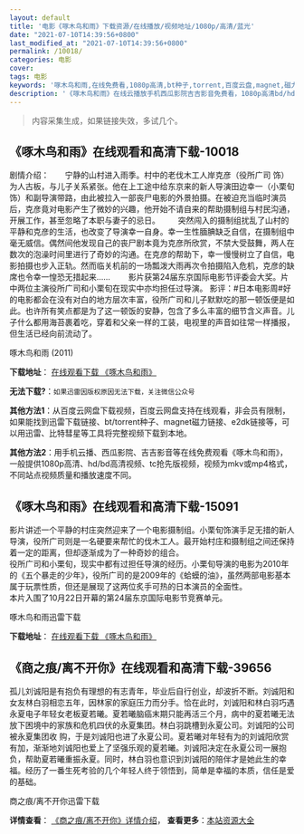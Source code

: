 ```yaml
---
layout: default
title: '电影《啄木鸟和雨》下载资源/在线播放/视频地址/1080p/高清/蓝光'
date: "2021-07-10T14:39:56+0800"
last_modified_at: "2021-07-10T14:39:56+0800"
permalink: /10018/
categories: 电影
cover:
tags: 电影
keywords: '啄木鸟和雨,在线免费看,1080p高清,bt种子,torrent,百度云盘,magnet,磁力链,迅雷下载资源'
description: '《啄木鸟和雨》在线云播放手机西瓜影院吉吉影音免费看，1080p高清bd/hd未删减完整版和tc抢先枪版，mkv/mp4格式，附带bt/torrent种子、magnet/磁力链、百度云盘、网盘资源迅雷下载链接'
---
```


>内容采集生成，如果链接失效，多试几个。


## 《啄木鸟和雨》在线观看和高清下载-10018

剧情介绍：　　宁静的山村进入雨季。村中的老伐木工人岸克彦（役所广司 饰）为人古板，与儿子关系紧张。他在上工途中给东京来的新人导演田边幸一（小栗旬 饰）和副导演带路，由此被拉入一部丧尸电影的外景拍摄。在被迫充当临时演员后，克彦竟对电影产生了微妙的兴趣，他开始不请自来的帮助摄制组与村民沟通，开展工作，甚至忽略了本职与妻子的忌日。 　　突然闯入的摄制组扰乱了山村的平静和克彦的生活，也改变了导演幸一自身。幸一生性腼腆缺乏自信，在摄制组中毫无威信。偶然间他发现自己的丧尸剧本竟为克彦所欣赏，不禁大受鼓舞，两人在数次的泡澡时间里进行了奇妙的沟通。在克彦的帮助下，幸一慢慢树立了自信，电影拍摄也步入正轨。然而临关机前的一场瓢泼大雨再次令拍摄陷入危机，克彦的缺席也令幸一惶恐无措起来…… 　　影片获第24届东京国际电影节评委会大奖。片中两位主演役所广司和小栗旬在现实中亦均担任过导演。 影评：#日本电影周#好的电影都会在没有对白的地方层次丰富，役所广司和儿子默默吃的那一顿饭便是如此。也许所有笑点都是为了这一顿饭的安静，包含了多么丰富的细节含义声音。儿子什么都用海苔裹着吃，穿着和父亲一样的工装，电视里的声音如往常一样播报，但生活已经向前流动了。


啄木鸟和雨 (2011)

**下载地址**： [在线观看下载 《啄木鸟和雨》](https://www.btbtdy.me/btdy/dy8745.html) 


**无法下载?**：`如果迅雷因版权原因无法下载，关注微信公众号 `

**其他方法1**：从百度云网盘下载视频，百度云网盘支持在线观看，非会员有限制，如果能找到迅雷下载链接、bt/torrent种子、magnet磁力链接、e2dk链接等，可以用迅雷、比特彗星等工具将完整视频下载到本地。

**其他方法2**：用手机云播、西瓜影院、吉吉影音等在线免费观看《啄木鸟和雨》，一般提供1080p高清、hd/bd高清视频、tc抢先版视频，视频为mkv或mp4格式，不同站点视频质量和播放速度不同。


## 《啄木鸟和雨》在线观看和高清下载-15091

影片讲述一个平静的村庄突然迎来了一个电影摄制组。小栗旬饰演手足无措的新人导演，役所广司则是一名硬要来帮忙的伐木工人。最开始村庄和摄制组之间还保持着一定的距离，但却逐渐成为了一种奇妙的组合。<br /> 役所广司和小栗旬，现实中都有过担任导演的经历。小栗旬导演的电影为2010年的《五个暴走的少年》，役所广司的是2009年的《蛤蟆的油》，虽然两部电影基本属于玩票性质，但还是展现了这两位炙手可热的日本演员的全面性。<br /> 本片入围了10月22日开幕的第24届东京国际电影节竞赛单元。


啄木鸟和雨迅雷下载

**下载地址**： [在线观看下载 《啄木鸟和雨》](https://www.993dy.com//vod-detail-id-15496.html) 


## 《商之痕/离不开你》在线观看和高清下载-39656

孤儿刘诚阳是有抱负有理想的有志青年，毕业后自行创业，却波折不断。刘诚阳和女友林白羽相恋五年，因林家的家庭压力而分手。恰在此时，刘诚阳和林白羽巧遇永夏电子年轻女老板夏若曦。夏若曦脑癌末期只能再活三个月，病中的夏若曦无法放下困境中的家族和危机四伏的永夏集团。林白羽跳槽到永夏公司。刘诚阳的公司被永夏集团收 购，于是刘诚阳也进了永夏公司。夏若曦对年轻有为的刘诚阳欣赏有加，渐渐地刘诚阳也爱上了坚强乐观的夏若曦。刘诚阳决定在永夏公司一展抱负，帮助夏若曦重振永夏。同时，林白羽也意识到刘诚阳的陪伴才是她此生的幸福。经历了一番生死考验的几个年轻人终于领悟到，简单是幸福的本质，信任是爱的基础。


商之痕/离不开你迅雷下载

**详情查看**： [《商之痕/离不开你》详情介绍](/movie/39656/)， **查看更多**：[本站资源大全](/movie/t/all/)

